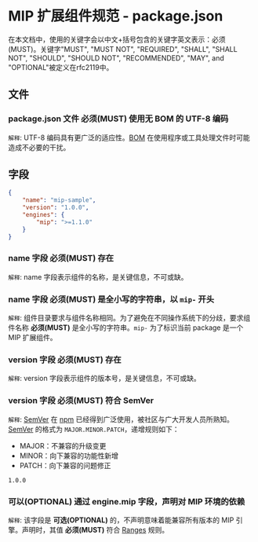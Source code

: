 MIP 扩展组件规范 - package.json
==============


在本文档中，使用的关键字会以中文+括号包含的关键字英文表示：必须(MUST)。关键字"MUST", "MUST NOT", "REQUIRED", "SHALL", "SHALL NOT", "SHOULD", "SHOULD NOT", "RECOMMENDED", "MAY", and "OPTIONAL"被定义在rfc2119中。


文件
----

### package.json 文件 **必须(MUST)** 使用无 BOM 的 UTF-8 编码

`解释`: UTF-8 编码具有更广泛的适应性。[BOM](https://en.wikipedia.org/wiki/Byte_order_mark) 在使用程序或工具处理文件时可能造成不必要的干扰。


字段
----

```json
{
    "name": "mip-sample",
    "version": "1.0.0",
    "engines": {
        "mip": ">=1.1.0"
    }
}
```


### name 字段 **必须(MUST)** 存在

`解释`: name 字段表示组件的名称，是关键信息，不可或缺。


### name 字段 **必须(MUST)** 是全小写的字符串，以 `mip-` 开头

`解释`: 组件目录要求与组件名称相同。为了避免在不同操作系统下的分歧，要求组件名称 **必须(MUST)** 是全小写的字符串。`mip-` 为了标识当前 package 是一个 MIP 扩展组件。


### version 字段 **必须(MUST)** 存在

`解释`: version 字段表示组件的版本号，是关键信息，不可或缺。


### version 字段 **必须(MUST)** 符合 SemVer

`解释`: [SemVer](http://semver.org/) 在 [npm](https://npmjs.org/) 已经得到广泛使用，被社区与广大开发人员所熟知。[SemVer](http://semver.org/) 的格式为 `MAJOR.MINOR.PATCH`，递增规则如下：

- MAJOR：不兼容的升级变更
- MINOR：向下兼容的功能性新增
- PATCH：向下兼容的问题修正

```
1.0.0
```

### **可以(OPTIONAL)** 通过 engine.mip 字段，声明对 MIP 环境的依赖

`解释`: 该字段是 **可选(OPTIONAL)** 的，不声明意味着能兼容所有版本的 MIP 引擎。声明时，其值 **必须(MUST)** 符合 [Ranges](https://docs.npmjs.com/misc/semver#ranges) 规则。


